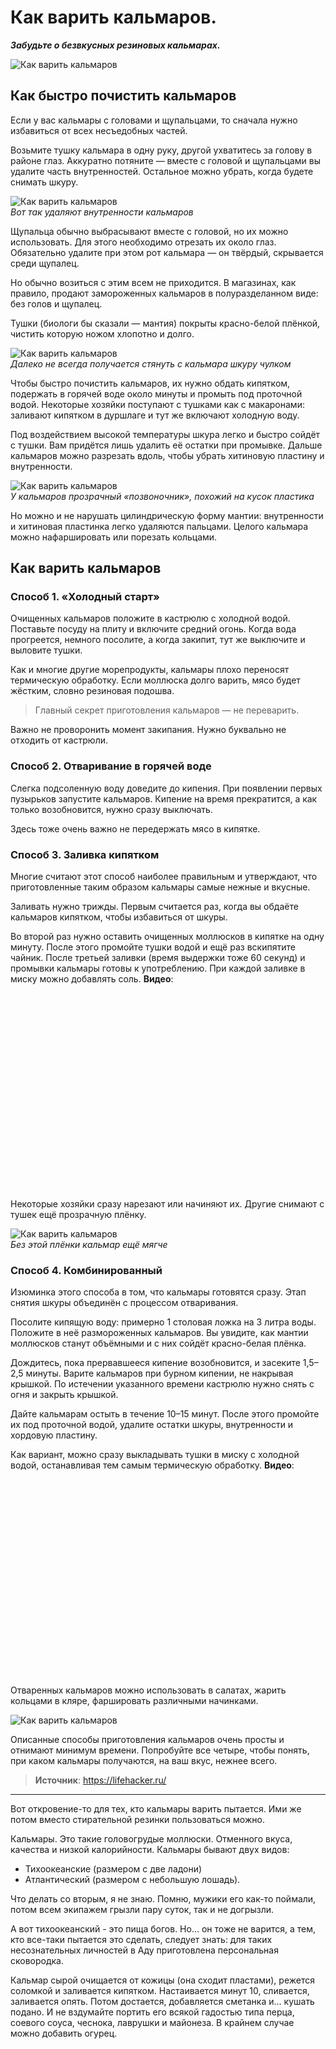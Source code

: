 # Как варить кальмаров.
_**Забудьте о безвкусных резиновых кальмарах.**_

![Как варить кальмаров](/images/Kulinar/Sovet/kalmary_01.jpg 'Как варить кальмаров')

## Как быстро почистить кальмаров

Если у вас кальмары с головами и щупальцами, то сначала нужно избавиться от всех несъедобных частей.

Возьмите тушку кальмара в одну руку, другой ухватитесь за голову в районе глаз. Аккуратно потяните — вместе с головой и щупальцами вы удалите часть внутренностей. Остальное можно убрать, когда будете снимать шкуру.

![Как варить кальмаров](/images/Kulinar/Sovet/kalmary_02.jpg 'Как варить кальмаров')  
_Вот так удаляют внутренности кальмаров_

Щупальца обычно выбрасывают вместе с головой, но их можно использовать. Для этого необходимо отрезать их около глаз. Обязательно удалите при этом рот кальмара — он твёрдый, скрывается среди щупалец.

Но обычно возиться с этим всем не приходится. В магазинах, как правило, продают замороженных кальмаров в полуразделанном виде: без голов и щупалец.

Тушки (биологи бы сказали — мантия) покрыты красно-белой плёнкой, чистить которую ножом хлопотно и долго.

![Как варить кальмаров](/images/Kulinar/Sovet/kalmary_03.jpg 'Как варить кальмаров')  
_Далеко не всегда получается стянуть с кальмара шкуру чулком_

Чтобы быстро почистить кальмаров, их нужно обдать кипятком, подержать в горячей воде около минуты и промыть под проточной водой. Некоторые хозяйки поступают с тушками как с макаронами: заливают кипятком в дуршлаге и тут же включают холодную воду.

Под воздействием высокой температуры шкура легко и быстро сойдёт с тушки. Вам придётся лишь удалить её остатки при промывке. Дальше кальмаров можно разрезать вдоль, чтобы убрать хитиновую пластину и внутренности.

![Как варить кальмаров](/images/Kulinar/Sovet/kalmary_04.jpg 'Как варить кальмаров')  
_У кальмаров прозрачный «позвоночник», похожий на кусок пластика_

Но можно и не нарушать цилиндрическую форму мантии: внутренности и хитиновая пластинка легко удаляются пальцами. Целого кальмара можно нафаршировать или порезать кольцами.

## Как варить кальмаров

### Способ 1. «Холодный старт»

Очищенных кальмаров положите в кастрюлю с холодной водой. Поставьте посуду на плиту и включите средний огонь. Когда вода прогреется, немного посолите, а когда закипит, тут же выключите и выловите тушки.

Как и многие другие морепродукты, кальмары плохо переносят термическую обработку. Если моллюска долго варить, мясо будет жёстким, словно резиновая подошва.

> Главный секрет приготовления кальмаров — не переварить.

Важно не проворонить момент закипания. Нужно буквально не отходить от кастрюли.

### Способ 2. Отваривание в горячей воде

Слегка подсоленную воду доведите до кипения. При появлении первых пузырьков запустите кальмаров. Кипение на время прекратится, а как только возобновится, нужно сразу выключать.

Здесь тоже очень важно не передержать мясо в кипятке.

### Способ 3. Заливка кипятком

Многие считают этот способ наиболее правильным и утверждают, что приготовленные таким образом кальмары самые нежные и вкусные.

Заливать нужно трижды. Первым считается раз, когда вы обдаёте кальмаров кипятком, чтобы избавиться от шкуры.

Во второй раз нужно оставить очищенных моллюсков в кипятке на одну минуту. После этого промойте тушки водой и ещё раз вскипятите чайник. После третьей заливки (время выдержки тоже 60 секунд) и промывки кальмары готовы к употреблению. При каждой заливке в миску можно добавлять соль.
**Видео**:

<div class="youtube" id="e2lT2Rbfsdw" style="width: 560px; height: 315px;"></div>

Некоторые хозяйки сразу нарезают или начиняют их. Другие снимают с тушек ещё прозрачную плёнку.

![Как варить кальмаров](/images/Kulinar/Sovet/kalmary_05.jpg 'Как варить кальмаров')  
_Без этой плёнки кальмар ещё мягче_

### Способ 4. Комбинированный

Изюминка этого способа в том, что кальмары готовятся сразу. Этап снятия шкуры объединён с процессом отваривания.

Посолите кипящую воду: примерно 1 столовая ложка на 3 литра воды. Положите в неё размороженных кальмаров. Вы увидите, как мантии моллюсков станут объёмными и с них сойдёт красно-белая плёнка.

Дождитесь, пока прервавшееся кипение возобновится, и засеките 1,5–2,5 минуты. Варите кальмаров при бурном кипении, не накрывая крышкой. По истечении указанного времени кастрюлю нужно снять с огня и закрыть крышкой.

Дайте кальмарам остыть в течение 10–15 минут. После этого промойте их под проточной водой, удалите остатки шкуры, внутренности и хордовую пластину.

Как вариант, можно сразу выкладывать тушки в миску с холодной водой, останавливая тем самым термическую обработку.
**Видео**:

<div class="youtube" id="4xTMNbtEVnQ" style="width: 560px; height: 315px;"></div>

Отваренных кальмаров можно использовать в салатах, жарить кольцами в кляре, фаршировать различными начинками.

![Как варить кальмаров](/images/Kulinar/Sovet/kalmary_06.jpg 'Как варить кальмаров')

Описанные способы приготовления кальмаров очень просты и отнимают минимум времени. Попробуйте все четыре, чтобы понять, при каком кальмары получаются, на ваш вкус, нежнее всего.

> **Источник**: https://lifehacker.ru/

---

Вот откровение-то для тех, кто кальмары варить пытается. Ими же потом вместо стирательной резинки пользоваться можно.

Кальмары. Это такие головогрудые моллюски. Отменного вкуса, качества и низкой калорийности. Кальмары бывают двух видов:

- Тихоокеанские (размером с две ладони)
- Атлантический (размером с небольшую лошадь).

Что делать со вторым, я не знаю. Помню, мужики его как-то поймали, потом всем экипажем грызли пару суток, так и не догрызли.

А вот тихоокеанский - это пища богов. Но... он тоже не варится, а тем, кто все-таки пытается это сделать, следует знать: для таких несознательных личностей в Аду приготовлена персональная сковородка.

Кальмар сырой очищается от кожицы (она сходит пластами), режется соломкой и заливается кипятком. Настаивается минут 10, сливается, заливается опять. Потом достается, добавляется сметанка и... кушать подано. И не вздумайте портить его всякой гадостью типа перца, соевого соуса, чеснока, лаврушки и майонеза. В крайнем случае можно добавить огурец.
